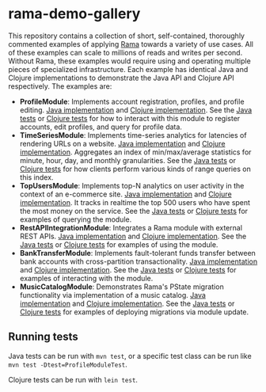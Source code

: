# rama-demo-gallery

This repository contains a collection of short, self-contained, thoroughly commented examples of applying [Rama](https://redplanetlabs.com) towards a variety of use cases. All of these examples can scale to millions of reads and writes per second. Without Rama, these examples would require using and operating multiple pieces of specialized infrastructure. Each example has identical Java and Clojure implementations to demonstrate the Java API and Clojure API respectively. The examples are:

- **ProfileModule**: Implements account registration, profiles, and profile editing. [Java implementation](src/main/java/rama/gallery/profiles/ProfileModule.java) and [Clojure implementation](src/main/clj/rama/gallery/profile_module.clj). See the [Java tests](src/test/java/rama/gallery/ProfileModuleTest.java) or [Clojure tests](src/test/clj/rama/gallery/profile_module_test.clj) for how to interact with this module to register accounts, edit profiles, and query for profile data.
- **TimeSeriesModule**: Implements time-series analytics for latencies of rendering URLs on a website. [Java implementation](src/main/java/rama/gallery/timeseries/TimeSeriesModule.java) and [Clojure implementation](src/main/clj/rama/gallery/time_series_module.clj). Aggregates an index of min/max/average statistics for minute, hour, day, and monthly granularities. See the [Java tests](src/test/java/rama/gallery/TimeSeriesModuleTest.java) or [Clojure tests](src/test/clj/rama/gallery/time_series_module_test.clj) for how clients perform various kinds of range queries on this index.
- **TopUsersModule**: Implements top-N analytics on user activity in the context of an e-commerce site. [Java implementation](src/main/java/rama/gallery/topusers/TopUsersModule.java) and [Clojure implementation](src/main/clj/rama/gallery/top_users_module.clj). It tracks in realtime the top 500 users who have spent the most money on the service. See the [Java tests](src/test/java/rama/gallery/TopUsersModuleTest.java) or [Clojure tests](src/test/clj/rama/gallery/top_users_module_test.clj) for examples of querying the module.
- **RestAPIIntegrationModule**: Integrates a Rama module with external REST APIs. [Java implementation](src/main/java/rama/gallery/restapi/RestAPIIntegrationModule.java) and [Clojure implementation](src/main/clj/rama/gallery/rest_api_integration_module.clj). See the [Java tests](src/test/java/rama/gallery/RestAPIIntegrationModuleTest.java) or [Clojure tests](src/test/clj/rama/gallery/rest_api_integration_module_test.clj) for examples of using the module.
- **BankTransferModule**: Implements fault-tolerant funds transfer between bank accounts with cross-partition transactionality. [Java implementation](src/main/java/rama/gallery/banktransfer/BankTransferModule.java) and [Clojure implementation](src/main/clj/rama/gallery/bank_transfer_module.clj). See the [Java tests](src/test/java/rama/gallery/BankTransferModuleTest.java) or [Clojure tests](src/test/clj/rama/gallery/bank_transfer_module_test.clj) for examples of interacting with the module.
- **MusicCatalogModule**: Demonstrates Rama's PState migration functionality via implementation of a music catalog. [Java implementation](src/main/java/rama/gallery/migrations/MusicCatalogModules.java) and [Clojure implementation](src/main/clj/rama/gallery/migrations_music_catalog_modules.clj). See the [Java tests](src/test/java/rama/gallery/MusicCatalogModulesTest.java) or [Clojure tests](src/test/clj/rama/gallery/migrations_music_catalog_modules_test.clj) for examples of deploying migrations via module update.


## Running tests

Java tests can be run with `mvn test`, or a specific test class can be run like `mvn test -Dtest=ProfileModuleTest`.

Clojure tests can be run with `lein test`.
